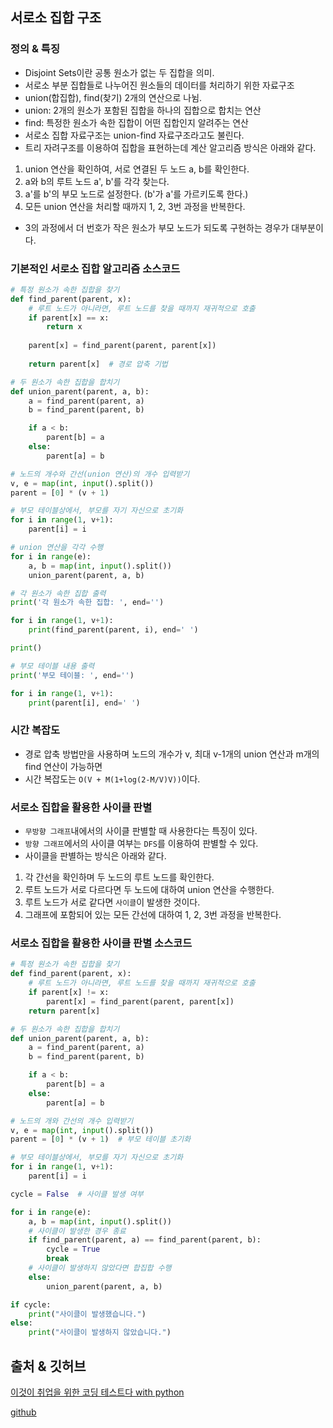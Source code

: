 ## 서로소 집합 구조
### 정의 & 특징
- Disjoint Sets이란 공통 원소가 없는 두 집합을 의미.
- 서로소 부분 집합들로 나누어진 원소들의 데이터를 처리하기 위한 자료구조
- union(합집합), find(찾기) 2개의 연산으로 나뉨.
- union: 2개의 원소가 포함된 집합을 하나의 집합으로 합치는 연산
- find: 특정한 원소가 속한 집합이 어떤 집합인지 알려주는 연산
- 서로소 집합 자료구조는 union-find 자료구조라고도 불린다.
- 트리 자려구조를 이용하여 집합을 표현하는데 계산 알고리즘 방식은 아래와 같다.
1. union 연산을 확인하여, 서로 연결된 두 노드 a, b를 확인한다.
2. a와 b의 루트 노드 a', b'를 각각 찾는다.
3. a'를 b'의 부모 노드로 설정한다. (b'가 a'를 가르키도록 한다.) 
4. 모든 union 연산을 처리할 때까지 1, 2, 3번 과정을 반복한다.
- 3의 과정에서 더 번호가 작은 원소가 부모 노드가 되도록 구현하는 경우가 대부분이다.

### 기본적인 서로소 집합 알고리즘 소스코드
```python
# 특정 원소가 속한 집합을 찾기
def find_parent(parent, x):
    # 루트 노드가 아니라면, 루트 노드를 찾을 때까지 재귀적으로 호출
    if parent[x] == x:
        return x
    
    parent[x] = find_parent(parent, parent[x])
    
    return parent[x]  # 경로 압축 기법

# 두 원소가 속한 집합을 합치기
def union_parent(parent, a, b):
    a = find_parent(parent, a)
    b = find_parent(parent, b)

    if a < b:
        parent[b] = a
    else:
        parent[a] = b

# 노드의 개수와 간선(union 연산)의 개수 입력받기
v, e = map(int, input().split())
parent = [0] * (v + 1)

# 부모 테이블상에서, 부모를 자기 자신으로 초기화
for i in range(1, v+1):
    parent[i] = i

# union 연산을 각각 수행
for i in range(e):
    a, b = map(int, input().split())
    union_parent(parent, a, b)

# 각 원소가 속한 집합 출력
print('각 원소가 속한 집합: ', end='')

for i in range(1, v+1):
    print(find_parent(parent, i), end=' ')

print()

# 부모 테이블 내용 출력
print('부모 테이블: ', end='')

for i in range(1, v+1):
    print(parent[i], end=' ')
```

### 시간 복잡도
- 경로 압축 방법만을 사용하며 노드의 개수가 v, 최대 v-1개의 union 연산과 m개의 find 연산이 가능하면
- 시간 복잡도는 `O(V + M(1+log(2-M/V)V))`이다.

### 서로소 집합을 활용한 사이클 판별
- `무방향 그래프`내에서의 사이클 판별할 때 사용한다는 특징이 있다.
- `방향 그래프`에서의 사이클 여부는 `DFS`를 이용하여 판별할 수 있다.
- 사이클을 판별하는 방식은 아래와 같다.
1. 각 간선을 확인하며 두 노드의 루트 노드를 확인한다.
2. 루트 노드가 서로 다르다면 두 노드에 대하여 union 연산을 수행한다.
3. 루트 노드가 서로 같다면 `사이클`이 발생한 것이다.
4. 그래프에 포함되어 있는 모든 간선에 대하여 1, 2, 3번 과정을 반복한다.

### 서로소 집합을 활용한 사이클 판별 소스코드
```python
# 특정 원소가 속한 집합을 찾기
def find_parent(parent, x):
    # 루트 노드가 아니라면, 루트 노드를 찾을 때까지 재귀적으로 호출
    if parent[x] != x:
        parent[x] = find_parent(parent, parent[x])
    return parent[x]

# 두 원소가 속한 집합을 합치기
def union_parent(parent, a, b):
    a = find_parent(parent, a)
    b = find_parent(parent, b)

    if a < b:
        parent[b] = a
    else:
        parent[a] = b

# 노드의 개와 간선의 개수 입력받기
v, e = map(int, input().split())
parent = [0] * (v + 1)  # 부모 테이블 초기화

# 부모 테이블상에서, 부모를 자기 자신으로 초기화
for i in range(1, v+1):
    parent[i] = i

cycle = False  # 사이클 발생 여부

for i in range(e):
    a, b = map(int, input().split())
    # 사이클이 발생한 경우 종료
    if find_parent(parent, a) == find_parent(parent, b):
        cycle = True
        break
    # 사이클이 발생하지 않았다면 합집합 수행
    else:
        union_parent(parent, a, b)

if cycle:
    print("사이클이 발생했습니다.")
else:
    print("사이클이 발생하지 않았습니다.")
```

## 출처 & 깃허브
[이것이 취업을 위한 코딩 테스트다 with python](http://www.yes24.com/Product/Goods/91433923)

[github](https://github.com/KYUSEONGHAN/python-for-coding-test)